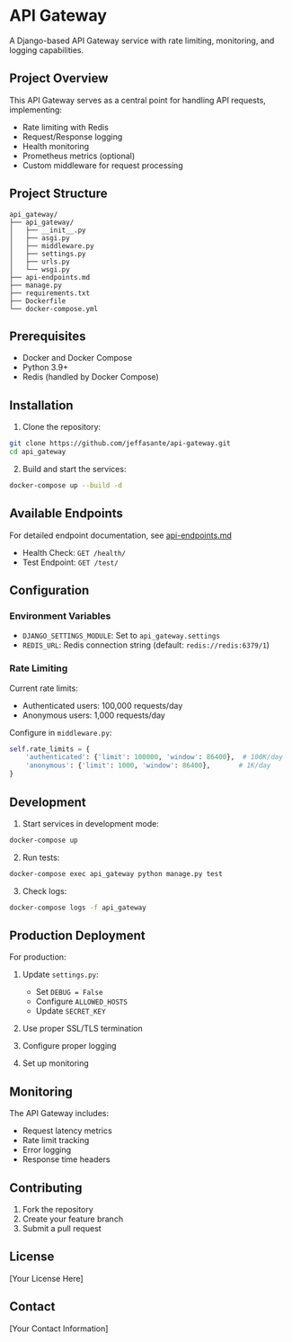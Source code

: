 # API Gateway

A Django-based API Gateway service with rate limiting, monitoring, and logging capabilities.

## Project Overview

This API Gateway serves as a central point for handling API requests, implementing:
- Rate limiting with Redis
- Request/Response logging
- Health monitoring
- Prometheus metrics (optional)
- Custom middleware for request processing

## Project Structure
```
api_gateway/
├── api_gateway/
│   ├── __init__.py
│   ├── asgi.py
│   ├── middleware.py
│   ├── settings.py
│   ├── urls.py
│   └── wsgi.py
├── api-endpoints.md
├── manage.py
├── requirements.txt
├── Dockerfile
└── docker-compose.yml
```

## Prerequisites

- Docker and Docker Compose
- Python 3.9+
- Redis (handled by Docker Compose)

## Installation

1. Clone the repository:
```bash
git clone https://github.com/jeffasante/api-gateway.git
cd api_gateway
```

2. Build and start the services:
```bash
docker-compose up --build -d
```

## Available Endpoints

For detailed endpoint documentation, see [api-endpoints.md](api-endpoints.md)

- Health Check: `GET /health/`
- Test Endpoint: `GET /test/`

## Configuration

### Environment Variables

- `DJANGO_SETTINGS_MODULE`: Set to `api_gateway.settings`
- `REDIS_URL`: Redis connection string (default: `redis://redis:6379/1`)

### Rate Limiting

Current rate limits:
- Authenticated users: 100,000 requests/day
- Anonymous users: 1,000 requests/day

Configure in `middleware.py`:
```python
self.rate_limits = {
    'authenticated': {'limit': 100000, 'window': 86400},  # 100K/day
    'anonymous': {'limit': 1000, 'window': 86400},       # 1K/day
}
```

## Development

1. Start services in development mode:
```bash
docker-compose up
```

2. Run tests:
```bash
docker-compose exec api_gateway python manage.py test
```

3. Check logs:
```bash
docker-compose logs -f api_gateway
```

## Production Deployment

For production:

1. Update `settings.py`:
   - Set `DEBUG = False`
   - Configure `ALLOWED_HOSTS`
   - Update `SECRET_KEY`

2. Use proper SSL/TLS termination
3. Configure proper logging
4. Set up monitoring

## Monitoring

The API Gateway includes:
- Request latency metrics
- Rate limit tracking
- Error logging
- Response time headers

## Contributing

1. Fork the repository
2. Create your feature branch
3. Submit a pull request

## License

[Your License Here]

## Contact

[Your Contact Information]
